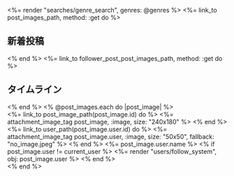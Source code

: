 <%= render "searches/genre_search", genres: @genres %>
<%= link_to post_images_path, method: :get do %>
  <h2>新着投稿</h2>
<% end %>
<%= link_to follower_post_post_images_path, method: :get do %>
  <h2>タイムライン</h2>
<% end %>
<% @post_images.each do |post_image| %>
<div>
  <%= link_to post_image_path(post_image.id) do %>
    <%= attachment_image_tag post_image, :image, size: "240x180" %>
  <% end %>
</div>
<div>
  <%= link_to user_path(post_image.user.id) do %>
    <%= attachment_image_tag post_image.user, :image, size: "50x50", fallback: "no_image.jpeg" %>
  <% end %>
  <%= post_image.user.name %>
  <% if post_image.user != current_user %>
    <%= render "users/follow_system", obj: post_image.user %>
  <% end %>
</div>
<% end %>